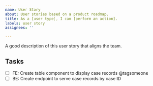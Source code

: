 ```yaml
---
name: User Story
about: User stories based on a product roadmap.
title: As a [user type], I can [perform an action].
labels: user story
assignees: ''

---
```


A good description of this user story that aligns the team.

## Tasks

- [ ] FE: Create table component to display case records @tagsomeone
- [ ] BE: Create endpoint to serve case records by case ID
